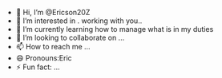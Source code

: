 - 👋 Hi, I’m @Ericson20Z
- 👀 I’m interested in . working with you..
- 🌱 I’m currently learning how to manage what is in my duties 
- 💞️ I’m looking to collaborate on ...
- 📫 How to reach me ...
- 😄 Pronouns:Eric 
- ⚡ Fun fact: ...

<!---
Ericson20Z/Ericson20Z is a ✨ special ✨ repository because its `README.md` (this file) appears on your GitHub profile.
You can click the Preview link to take a look at your changes.
--->
